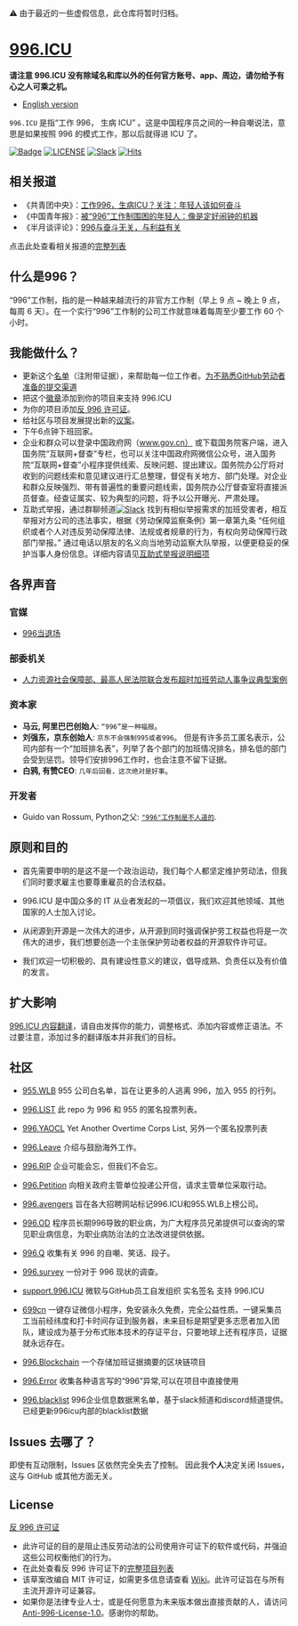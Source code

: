 ⚠️ 由于最近的一些虚假信息，此仓库将暂时归档。

[996.ICU](https://996.icu/#/zh_CN)
=======
**请注意 996.ICU 没有除域名和库以外的任何官方账号、app、周边，请勿给予有心之人可乘之机。**

* [English version](./README.md)

`996.ICU`  是指“工作 996， 生病 ICU” 。这是中国程序员之间的一种自嘲说法，意思是如果按照 996 的模式工作，那以后就得进 ICU 了。

[![Badge](https://img.shields.io/badge/link-996.icu-%23FF4D5B.svg?style=flat-square)](https://996.icu/#/zh_CN)
[![LICENSE](https://img.shields.io/badge/license-Anti%20996-blue.svg?style=flat-square)](https://github.com/996icu/996.ICU/blob/master/LICENSE)
[![Slack](https://img.shields.io/badge/slack-996icu-green.svg?style=flat-square)](https://join.slack.com/t/996icu/shared_invite/enQtNjI0MjEzMTUxNDI0LTkyMGViNmJiZjYwOWVlNzQ3NmQ4NTQyMDRiZTNmOWFkMzYxZWNmZGI0NDA4MWIwOGVhOThhMzc3NGQyMDBhZDc)
[![Hits](https://hits.seeyoufarm.com/api/count/incr/badge.svg?url=https%3A%2F%2Fgithub.com%2F996icu%2F996.ICU&count_bg=%2379C83D&title_bg=%23555555&icon=&icon_color=%23E7E7E7&title=hits&edge_flat=false)](https://hits.seeyoufarm.com)


相关报道
---

- 《共青团中央》：[工作996，生病ICU？关注：年轻人该如何奋斗](https://mp.weixin.qq.com/s/e5qaW6ED_WUunNYG-q7frg)
- 《中国青年报》：[被“996”工作制围困的年轻人：像是定好闹钟的机器](http://zqb.cyol.com/html/2019-04/02/nw.D110000zgqnb_20190402_1-02.htm)
- 《半月谈评论》：[996与奋斗无关，与利益有关](http://www.banyuetan.org/dyp/detail/20190415/1000200033134991555306789054254821_1.html)

点击此处查看相关报道的[完整列表](/externals/news.md)


什么是996？
---

“996”工作制，指的是一种越来越流行的非官方工作制（早上 9 点 ~ 晚上 9 点，每周 6 天）。在一个实行“996”工作制的公司工作就意味着每周至少要工作 60 个小时。


我能做什么？
---
- 更新这个[名单](blacklist/README.md)（注附带证据），来帮助每一位工作者。[为不熟悉GitHub劳动者准备的提交渠道](https://www.996action.com/index.php/889799)
- 把这个[徽章](externals/instruction.md)添加到你的项目来支持 996.ICU
- 为你的项目添加[反 996 许可证](LICENSE_CN)。
- 给社区与项目发展提出新的[议案](proposal/README.md)。
- 下午6点钟下班回家。
- 企业和群众可以登录中国政府网（www.gov.cn） 或下载国务院客户端，进入国务院“互联网+督查”专栏，也可以关注中国政府网微信公众号，进入国务院“互联网+督查”小程序提供线索、反映问题、提出建议。国务院办公厅将对收到的问题线索和意见建议进行汇总整理，督促有关地方、部门处理。对企业和群众反映强烈、带有普遍性的重要问题线索，国务院办公厅督查室将直接派员督查。经查证属实、较为典型的问题，将予以公开曝光、严肃处理。 
- 互助式举报，通过群聊频道[![Slack](https://img.shields.io/badge/slack-996icu-green.svg?style=flat-square)](https://join.slack.com/t/996icu/shared_invite/enQtNjI0MjEzMTUxNDI0LTA5NTc3MTk0MDRlMzIzNTI3ZDk1Y2IxNzQzZmM0NGQzNmI0NDA3MWE2ZWQyY2RlNjhkN2ViYjYyMDAzMGVmNjQ) 找到有相似举报需求的加班受害者，相互举报对方公司的违法事实，根据《劳动保障监察条例》第一章第九条 “任何组织或者个人对违反劳动保障法律、法规或者规章的行为，有权向劳动保障行政部门举报。” 通过电话以朋友的名义向当地劳动监察大队举报，以便更稳妥的保护当事人身份信息。详细内容请见[互助式举报说明细项](externals/mutual_help.md)


各界声音
---

### 官媒
- [996当退场](http://www.xinhuanet.com/politics/2019-04/15/c_1124370790.htm)
### 部委机关
- [人力资源社会保障部、最高人民法院联合发布超时加班劳动人事争议典型案例](http://www.court.gov.cn/zixun-xiangqing-319161.html)

### 资本家
- **马云, 阿里巴巴创始人**: `“996”是一种福报`。
- **刘强东，京东创始人**: `京东不会强制995或者996`。
但是有许多员工匿名表示，公司内部有一个“加班排名表”，列举了各个部门的加班情况排名，排名低的部门会受到惩罚。领导们安排996工作时，也会注意不留下证据。
- **白鸦, 有赞CEO**: `几年后回看，这次绝对是好事`。

### 开发者
- Guido van Rossum, Python之父: [`"996"工作制是不人道的`](https://twitter.com/gvanrossum/status/1111628076801236993).

原则和目的
---

* 首先需要申明的是这不是一个政治运动，我们每个人都坚定维护劳动法，但我们同时要求雇主也要尊重雇员的合法权益。

* 996.ICU 是中国众多的 IT 从业者发起的一项倡议，我们欢迎其他领域、其他国家的人士加入讨论。

* 从闭源到开源是一次伟大的进步，从开源到同时强调保护劳工权益也将是一次伟大的进步，我们想要创造一个主张保护劳动者权益的开源软件许可证。

* 我们欢迎一切积极的、具有建设性意义的建议，倡导成熟、负责任以及有价值的发言。

扩大影响
---

[996.ICU 内容翻译](i18n/README.md)，请自由发挥你的能力，调整格式、添加内容或修正语法。不过要注意，添加过多的翻译版本并非我们的目标。


社区
---

 - [955.WLB](https://github.com/formulahendry/955.WLB) 955 公司白名单，旨在让更多的人逃离 996，加入 955 的行列。

 - [996.LIST](https://github.com/fengT-T/996_list) 此 repo 为 996 和 955 的匿名投票列表。

 - [996.YAOCL](https://github.com/boycott996/yaocl) Yet Another Overtime Corps List, 另外一个匿名投票列表

 - [996.Leave](https://github.com/623637646/996.Leave) 介绍与鼓励海外工作。

 - [996.RIP](https://996.rip) 企业可能会忘，但我们不会忘。

 - [996.Petition](https://github.com/xokctah/996.petition) 向相关政府主管单位投递公开信，请求主管单位采取行动。
 
 - [996.avengers](https://github.com/996-icu-avengers/Natasha) 旨在各大招聘网站标记996.ICU和955.WLB上榜公司。
 
 - [996.OD](https://github.com/zheolong/996.OD.git) 程序员长期996导致的职业病，为广大程序员兄弟提供可以查询的常见职业病信息，为职业病防治法的立法改进提供依据。
 
 - [996.Q](https://github.com/alexddhuang/996.Q) 收集有关 996 的自嘲、笑话、段子。
 
  - [996.survey](https://github.com/0594mazhiyuan/996.survey) 一份对于 996 现状的调查。
 
  - [support.996.ICU](https://github.com/msworkers/support.996.ICU) 微软与GitHub员工自发组织 实名签名 支持 996.ICU
  
  - [699cn](https://github.com/996-699/996.699) 一键存证微信小程序，免安装永久免费，完全公益性质。一键采集员工当前经纬度和打卡时间存证到服务器，未来目标是期望更多志愿者加入团队，建设成为基于分布式账本技术的存证平台，只要地球上还有程序员，证据就永远存在。

  - [996.Blockchain](https://github.com/996BC/996.Blockchain) 一个存储加班证据摘要的区块链项目

  - [996.Error](https://github.com/MagicLu550/996Error) 收集各种语言写的“996”异常,可以在项目中直接使用

  - [996.blacklist](https://github.com/996icu/996.ICU/tree/master/blacklist) 996企业信息数据黑名单，基于slack频道和discord频道提供。已经更新996icu内部的blacklist数据
 
Issues 去哪了？
---

即使有互动限制，Issues 区依然完全失去了控制。
因此我**个人**决定关闭 Issues，这与 GitHub 或其他方面无关。

License
---

[反 996 许可证](LICENSE)

 - 此许可证的目的是阻止违反劳动法的公司使用许可证下的软件或代码，并强迫这些公司权衡他们的行为。
 - 在此处查看反 996 许可证下的[完整项目列表](awesomelist/README.md)
 - 该草案改编自 MIT 许可证，如需更多信息请查看 [Wiki](https://github.com/kattgu7/996-License-Draft/wiki)。此许可证旨在与所有主流开源许可证兼容。
 - 如果你是法律专业人士，或是任何愿意为未来版本做出直接贡献的人，请访问 [Anti-996-License-1.0](https://github.com/kattgu7/996-License-Draft)。感谢你的帮助。
